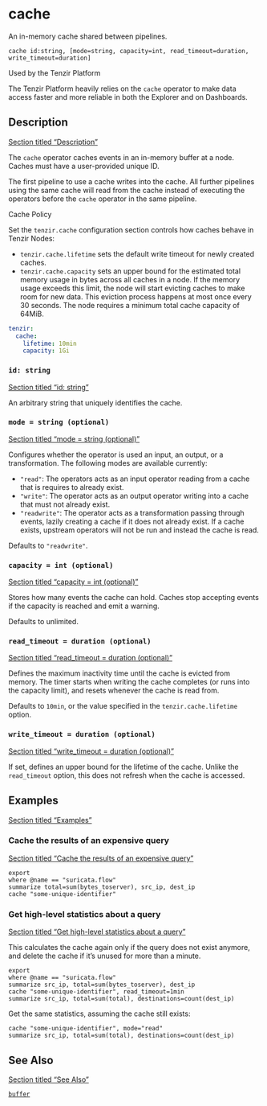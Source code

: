 # cache

An in-memory cache shared between pipelines.

```tql
cache id:string, [mode=string, capacity=int, read_timeout=duration, write_timeout=duration]
```

Used by the Tenzir Platform

The Tenzir Platform heavily relies on the `cache` operator to make data access faster and more reliable in both the Explorer and on Dashboards.

## Description

[Section titled “Description”](#description)

The `cache` operator caches events in an in-memory buffer at a node. Caches must have a user-provided unique ID.

The first pipeline to use a cache writes into the cache. All further pipelines using the same cache will read from the cache instead of executing the operators before the `cache` operator in the same pipeline.

Cache Policy

Set the `tenzir.cache` configuration section controls how caches behave in Tenzir Nodes:

* `tenzir.cache.lifetime` sets the default write timeout for newly created caches.
* `tenzir.cache.capacity` sets an upper bound for the estimated total memory usage in bytes across all caches in a node. If the memory usage exceeds this limit, the node will start evicting caches to make room for new data. This eviction process happens at most once every 30 seconds. The node requires a minimum total cache capacity of 64MiB.

```yaml
tenzir:
  cache:
    lifetime: 10min
    capacity: 1Gi
```

### `id: string`

[Section titled “id: string”](#id-string)

An arbitrary string that uniquely identifies the cache.

### `mode = string (optional)`

[Section titled “mode = string (optional)”](#mode--string-optional)

Configures whether the operator is used an input, an output, or a transformation. The following modes are available currently:

* `"read"`: The operators acts as an input operator reading from a cache that is requires to already exist.
* `"write"`: The operator acts as an output operator writing into a cache that must not already exist.
* `"readwrite"`: The operator acts as a transformation passing through events, lazily creating a cache if it does not already exist. If a cache exists, upstream operators will not be run and instead the cache is read.

Defaults to `"readwrite"`.

### `capacity = int (optional)`

[Section titled “capacity = int (optional)”](#capacity--int-optional)

Stores how many events the cache can hold. Caches stop accepting events if the capacity is reached and emit a warning.

Defaults to unlimited.

### `read_timeout = duration (optional)`

[Section titled “read\_timeout = duration (optional)”](#read_timeout--duration-optional)

Defines the maximum inactivity time until the cache is evicted from memory. The timer starts when writing the cache completes (or runs into the capacity limit), and resets whenever the cache is read from.

Defaults to `10min`, or the value specified in the `tenzir.cache.lifetime` option.

### `write_timeout = duration (optional)`

[Section titled “write\_timeout = duration (optional)”](#write_timeout--duration-optional)

If set, defines an upper bound for the lifetime of the cache. Unlike the `read_timeout` option, this does not refresh when the cache is accessed.

## Examples

[Section titled “Examples”](#examples)

### Cache the results of an expensive query

[Section titled “Cache the results of an expensive query”](#cache-the-results-of-an-expensive-query)

```tql
export
where @name == "suricata.flow"
summarize total=sum(bytes_toserver), src_ip, dest_ip
cache "some-unique-identifier"
```

### Get high-level statistics about a query

[Section titled “Get high-level statistics about a query”](#get-high-level-statistics-about-a-query)

This calculates the cache again only if the query does not exist anymore, and delete the cache if it’s unused for more than a minute.

```tql
export
where @name == "suricata.flow"
summarize src_ip, total=sum(bytes_toserver), dest_ip
cache "some-unique-identifier", read_timeout=1min
summarize src_ip, total=sum(total), destinations=count(dest_ip)
```

Get the same statistics, assuming the cache still exists:

```tql
cache "some-unique-identifier", mode="read"
summarize src_ip, total=sum(total), destinations=count(dest_ip)
```

## See Also

[Section titled “See Also”](#see-also)

[`buffer`](/reference/operators/buffer)